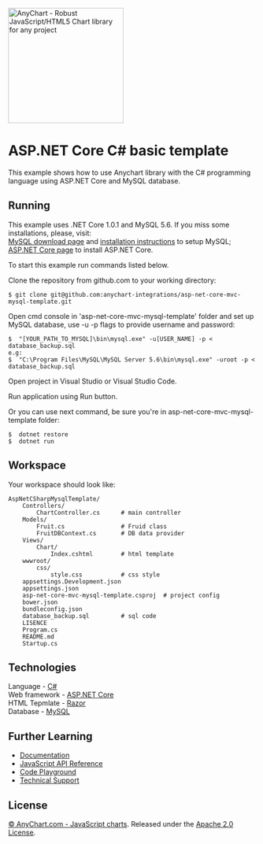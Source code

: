 [<img src="https://cdn.anychart.com/images/logo-transparent-segoe.png?2" width="234px" alt="AnyChart - Robust JavaScript/HTML5 Chart library for any project">](https://anychart.com)
# ASP.NET Core C# basic template

This example shows how to use Anychart library with the C# programming language using ASP.NET Core and MySQL database.

## Running
This example uses .NET Core 1.0.1 and MySQL 5.6.
If you miss some installations, please, visit:<br />
[MySQL download page](https://dev.mysql.com/downloads/installer/) and [installation instructions](http://dev.mysql.com/doc/refman/5.7/en/installing.html) to setup MySQL;<br />
[ASP.NET Core page](https://www.asp.net/core) to install ASP.NET Core.<br />

To start this example run commands listed below.

Clone the repository from github.com to your working directory:
```
$ git clone git@github.com:anychart-integrations/asp-net-core-mvc-mysql-template.git
```

Open cmd console in 'asp-net-core-mvc-mysql-template' folder and set up MySQL database, use -u -p flags to provide username and password:
```
$  "[YOUR_PATH_TO_MYSQL]\bin\mysql.exe" -u[USER_NAME] -p < database_backup.sql
e.g:  
$  "C:\Program Files\MySQL\MySQL Server 5.6\bin\mysql.exe" -uroot -p < database_backup.sql
```

Open project in Visual Studio or Visual Studio Code.

Run application using Run button.

Or you can use next command, be sure you're in asp-net-core-mvc-mysql-template folder:
```
$  dotnet restore
$  dotnet run
```

## Workspace
Your workspace should look like:
```
AspNetCSharpMysqlTemplate/
	Controllers/
		ChartController.cs		# main controller
	Models/
		Fruit.cs				# Fruid class
		FruitDBContext.cs		# DB data provider
	Views/
		Chart/
			Index.cshtml		# html template
	wwwroot/
		css/
			style.css			# css style
	appsettings.Development.json
	appsettings.json
	asp-net-core-mvc-mysql-template.csproj 	# project config
	bower.json
	bundleconfig.json
	database_backup.sql			# sql code
	LISENCE
	Program.cs
	README.md
	Startup.cs
```

## Technologies
Language - [C#](https://msdn.microsoft.com/en-us/library/ms228593.aspx)<br />
Web framework - [ASP.NET Core](https://www.asp.net/core)<br />
HTML Tepmlate - [Razor](https://www.asp.net/web-pages/overview/getting-started/introducing-razor-syntax-c)<br />
Database - [MySQL](https://www.mysql.com/)<br />

## Further Learning
* [Documentation](https://docs.anychart.com)
* [JavaScript API Reference](https://api.anychart.com)
* [Code Playground](https://playground.anychart.com)
* [Technical Support](https://anychart.com/support)

## License
[© AnyChart.com - JavaScript charts](http://www.anychart.com). Released under the [Apache 2.0 License](https://github.com/anychart-integrations/asp-net-c-sharp-mysql-template/blob/master/LICENSE).

